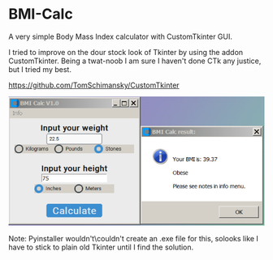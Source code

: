 # BMI-Calc
A very simple Body Mass Index calculator with CustomTkinter GUI. 

I tried to improve on the dour stock look of Tkinter by using the addon CustomTkinter.
Being a twat-noob I am sure I haven't done CTk any justice, but I tried my best.

https://github.com/TomSchimansky/CustomTkinter

![Alt Text](https://github.com/Steve-Shambles/BMI-Calc/blob/main/bmi-calc-v1.png)

Note: Pyinstaller wouldn't\couldn't create an .exe file for this, solooks like I have to stick to plain old Tkinter until I find the solution.
